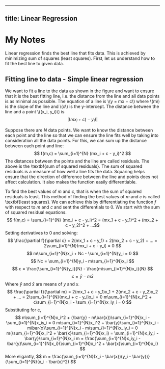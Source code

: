 <script type="text/javascript" async
  src="https://cdn.jsdelivr.net/npm/mathjax@3/es5/tex-mml-chtml.js">
</script>
---
title: Linear Regression
---
# My Notes

Linear regression finds the best line that fits data. This is achieved by minimizing sum of squares (least squares).
First, let us understand how to fit the best line to given data.
## Fitting line to data - Simple linear regression
We want to fit a line to the data as shown in the figure and want to ensure that it is the best fitting line, i.e. the distance from the line and all data points is as minimal as possible.
The equation of a line is \\(y = mx + c\\) where \\(m\\) is the slope of the line and \\(c\\) is the y-intercept.
The distance between the line and a point \\((x_i, y_i)\\) is
$$ |(mx_i + c) - y_i)| $$

Suppose there are $N$ data points. We want to know the distance between each point and the line so that we can ensure the line fits well by taking into consideration all the data points. For this, we can sum up the distance between each point and line:
$$ f(m,c) = \sum_{i=1}^{N} (mx_i + c - y_i)^2 $$
The distances between the points and the line are called residuals. The above is the \textbf{sum of squared residuals}. The sum of squared residuals is a measure of how well a line fits the data. Squaring helps ensure that the direction of difference between the line and points does not affect calculation. It also makes the function easily differentiable.

To find the best values of $m$ and $c$, that is when the sum of squared residuals is least. This method of finding the best values of $m$ and $c$ is called \textbf{least squares}. We can achieve this by differentiating the function $f$ with respect to $m$ and $c$ and sent the differentials to 0. We start with the sum of squared residual equations.
$$ f(m,c) = \sum_{i=1}^{N} (mx_i + c - y_i)^2 = (mx_1 + c - y_1)^2 + (mx_2 + c - y_2)^2 + ...$$
Setting derivatives to 0 and solving:
$$ \frac{\partial f}{\partial c} = 2(mx_1 + c - y_1) + 2(mx_2 + c - y_2) + ... = 2\sum_{i=1}^{N}(mx_i + c - y_i) = 0 $$
$$ m\sum_{i=1}^{N}x_i + Nc - \sum_{i=1}^{N}y_i = 0 $$
$$ Nc = \sum_{i=1}^{N}y_i - m\sum_{i=1}^{N}x_i $$
$$ c = \frac{\sum_{i=1}^{N}y_i}{N} - \frac{m\sum_{i=1}^{N}x_i}{N} $$
$$ c = \bar{y} - m\bar{x} $$
Where $\bar{y}$ and $\bar{x}$ are means of $y$ and $x$.
$$
\frac{\partial f}{\partial m} = 2(mx_1 + c - y_1)x_1 + 2(mx_2 + c - y_2)x_2 + ... = 2\sum_{i=1}^{N}(mx_i + c - y_i)x_i = 0
m\sum_{i=1}^{N}x_i^2 + c\sum_{i=1}^{N}x_i - \sum_{i=1}^{N}x_iy_i = 0
$$
Substituting for c,
$$
m\sum_{i=1}^{N}x_i^2 + (\bar{y} - m\bar{x})\sum_{i=1}^{N}x_i - \sum_{i=1}^{N}x_iy_i = 0
m\sum_{i=1}^{N}x_i^2 + \bar{y}\sum_{i=1}^{N}x_i - m\bar{x}\sum_{i=1}^{N}x_i - m\sum_{i=1}^{N}x_iy_i = 0
m(\sum_{i=1}^{N}x_i^2 + \bar{x}\sum_{i=1}^{N}x_i) = \sum_{i=1}^{N}x_iy_i - \bar{y}\sum_{i=1}^{N}x_i
m = \frac{\sum_{i=1}^{N}x_iy_i - \bar{y}\sum_{i=1}^{N}x_i}{\sum_{i=1}^{N}x_i^2 + \bar{x}\sum_{i=1}^{N}x_i}
$$
More eligantly, 
$$
m = \frac{\sum_{i=1}^{N}(x_i - \bar{x})(y_i - \bar{y})}{\sum_{i=1}^{N}(x_i - \bar{x}^2)
$$

